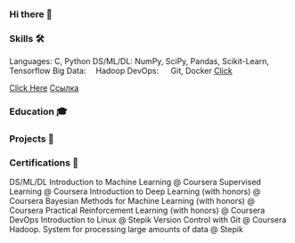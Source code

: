 ### Hi there 👋
### Skills 🛠️
Languages: C, Python
DS/ML/DL:  NumPy, SciPy, Pandas, Scikit-Learn, Tensorflow
Big Data:  Hadoop
DevOps:    Git, Docker
<a href="http:/google.com" data-href2="https://translate.google.com/">Click</a>

<a href="http://google.com" onclick="window.open('http://yahoo.com','','width=700,height=700'); window.open('http://yandex.ru','','width=700,height=500'); ...// add more">Click Here</a>
<a href="http://google.com" target="_blank" onclick="location.href='http://yahoo.com'">Ссылка</a>


### Education 🎓

### Projects 🐾

### Certifications 📜
DS/ML/DL
Introduction to Machine Learning @ Coursera
Supervised Learning @ Coursera
Introduction to Deep Learning (with honors) @ Coursera
Bayesian Methods for Machine Learning (with honors) @ Coursera
Practical Reinforcement Learning (with honors) @ Coursera
DevOps
Introduction to Linux @ Stepik
Version Control with Git @ Coursera
Hadoop. System for processing large amounts of data @ Stepik

<!--
**dbadeev/dbadeev** is a ✨ _special_ ✨ repository because its `README.md` (this file) appears on your GitHub profile.

Here are some ideas to get you started:

- 🔭 I’m currently working on ...
- 🌱 I’m currently learning ...
- 👯 I’m looking to collaborate on ...
- 🤔 I’m looking for help with ...
- 💬 Ask me about ...
- 📫 How to reach me: ...
- 😄 Pronouns: ...
- ⚡ Fun fact: ...
-->
